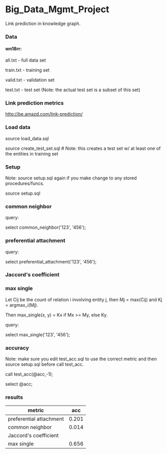# Big_Data_Mgmt_Project
Link prediction in knowledge graph. 

### Data
#### wn18rr:

all.txt - full data set

train.txt - training set

valid.txt - validation set

test.txt - test set (Note: the actual test set is a subset of this set)

### Link prediction metrics

http://be.amazd.com/link-prediction/

### Load data

source load_data.sql

source create_test_set.sql # Note: this creates a test set w/ at least one of the entities in training set


### Setup

Note: source setup.sql again if you make change to any stored procedures/funcs. 

source setup.sql

### common neighbor

query:

select common_neighbor('123', '456');

### preferential attachment

query:

select preferential_attachment('123', '456');

### Jaccord's coefficient

### max single

Let Cij be the count of relation i involving entity j, then Mj = max(Cij) and Kj = argmax_i(Mj).

Then max_single(x, y) = Kx if Mx >= My, else Ky. 

query:

select max_single('123', '456');

### accuracy

Note: make sure you edit test_acc.sql to use the correct metric and then source setup.sql before call test_acc. 

call test_acc(@acc,-1);

select @acc;

### results

| metric                  | acc   |
|-------------------------|:-----:|
| preferential attachment | 0.201 |
| common neighbor         | 0.014 |
| Jaccord's coefficient   |       |
| max single              | 0.656 |
